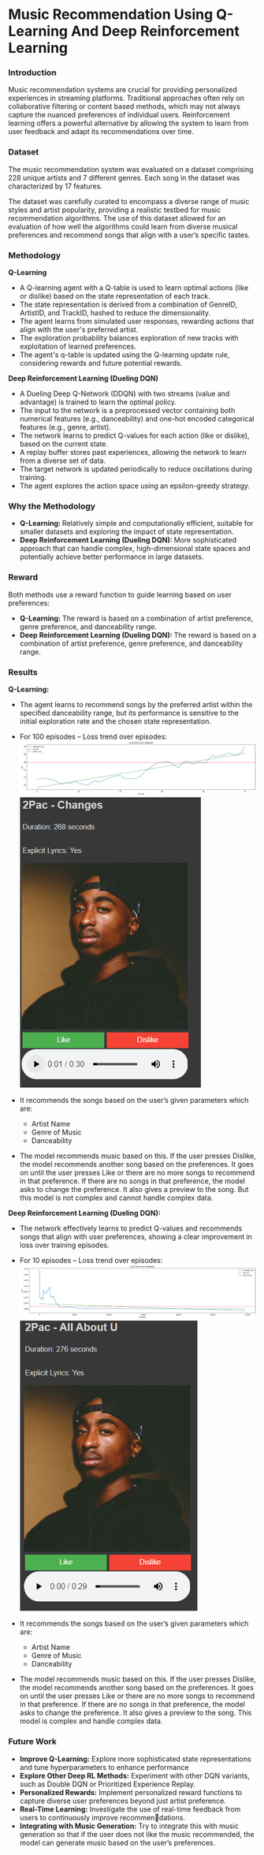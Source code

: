 # Music Recommendation Using Q-Learning And Deep Reinforcement Learning

### Introduction
Music recommendation systems are crucial for providing personalized experiences in streaming platforms. Traditional approaches often rely on collaborative filtering or content based methods, which may not always capture the nuanced preferences of individual users. Reinforcement learning offers a powerful alternative by allowing the system to learn from user feedback and adapt its recommendations over time.

### Dataset
The music recommendation system was evaluated on a dataset comprising 228 unique artists and 7 different genres. Each song in the dataset was characterized by 17 features.

The dataset was carefully curated to encompass a diverse range of music styles and artist popularity, providing a realistic testbed for music recommendation algorithms. The use of this dataset allowed for an evaluation of how well the algorithms could learn from diverse musical preferences and recommend songs that align with a user’s specific tastes.

### Methodology
<strong>Q-Learning</strong>
* A Q-learning agent with a Q-table is used to learn optimal actions (like or dislike) based on the state representation of each track.
* The state representation is derived from a combination of GenreID, ArtistID, and TrackID, hashed to reduce the dimensionality.
* The agent learns from simulated user responses, rewarding actions that align with the user's preferred artist.
* The exploration probability balances exploration of new tracks with exploitation of learned preferences.
* The agent's q-table is updated using the Q-learning update rule, considering rewards and future potential rewards.

<strong>Deep Reinforcement Learning (Dueling DQN)</strong>
* A Dueling Deep Q-Network (DDQN) with two streams (value and advantage) is trained to learn the optimal policy.
* The input to the network is a preprocessed vector containing both numerical features (e.g., danceability) and one-hot encoded categorical features (e.g., genre, artist).
* The network learns to predict Q-values for each action (like or dislike), based on the current state.
* A replay buffer stores past experiences, allowing the network to learn from a diverse set of data.
* The target network is updated periodically to reduce oscillations during training.
* The agent explores the action space using an epsilon-greedy strategy.

### Why the Methodology
* <strong>Q-Learning: </strong> Relatively simple and computationally efficient, suitable for smaller datasets and exploring the impact of state representation.
* <strong>Deep Reinforcement Learning (Dueling DQN): </strong> More sophisticated approach that can handle complex, high-dimensional state spaces and potentially achieve better performance in large datasets.

### Reward
Both methods use a reward function to guide learning based on user preferences:
* <strong>Q-Learning: </strong> The reward is based on a combination of artist preference, genre preference, and danceability range.
* <strong>Deep Reinforcement Learning (Dueling DQN): </strong> The reward is based on a combination of artist preference, genre preference, and danceability range.

### Results
<strong>Q-Learning: </strong> 
* The agent learns to recommend songs by the preferred artist within the specified danceability range, but its performance is sensitive to the initial exploration rate and the chosen state representation.
* For 100 episodes – Loss trend over episodes:
![lmao](https://github.com/Harish-Balaji-B/Music-Recommendation-Using-Q-Learning-And-Deep-Reinforcement-Learning/blob/main/Results/loss_q.png)<br>
![lmao](https://github.com/Harish-Balaji-B/Music-Recommendation-Using-Q-Learning-And-Deep-Reinforcement-Learning/blob/main/Results/q.png)<br>

* It recommends the songs based on the user’s given parameters which are:
  * Artist Name
  * Genre of Music
  * Danceability
* The model recommends music based on this. If the user presses Dislike, the model recommends another song based on the preferences. It goes on until the user presses Like or there are no more songs to recommend in that preference. If there are no songs in that preference, the model asks to change the preference. It also gives a preview to the song. But this model is not complex and cannot handle complex data.

<strong>Deep Reinforcement Learning (Dueling DQN): </strong> 
* The network effectively learns to predict Q-values and recommends songs that align with user preferences, showing a clear improvement in loss over training episodes.
* For 10 episodes – Loss trend over episodes:
![lmao](https://github.com/Harish-Balaji-B/Music-Recommendation-Using-Q-Learning-And-Deep-Reinforcement-Learning/blob/main/Results/loss_dqn.png)<br>
![lmao](https://github.com/Harish-Balaji-B/Music-Recommendation-Using-Q-Learning-And-Deep-Reinforcement-Learning/blob/main/Results/dqn.png)<br>

* It recommends the songs based on the user’s given parameters which are:
  * Artist Name
  * Genre of Music
  * Danceability
* The model recommends music based on this. If the user presses Dislike, the model recommends another song based on the preferences. It goes on until the user presses Like or there are no more songs to recommend in that preference. If there are no songs in that preference, the model asks to change the preference. It also gives a preview to the song. This model is complex and handle complex data.

### Future Work
* <strong>Improve Q-Learning:</strong> Explore more sophisticated state representations and tune hyperparameters to enhance performance
* <strong>Explore Other Deep RL Methods:</strong> Experiment with other DQN variants, such as Double DQN or Prioritized Experience Replay.
* <strong>Personalized Rewards:</strong> Implement personalized reward functions to capture diverse user preferences beyond just artist preference.
* <strong>Real-Time Learning:</strong> Investigate the use of real-time feedback from users to continuously improve recommendations.
* <strong>Integrating with Music Generation:</strong> Try to integrate this with music generation so that if the user does not like the music recommended, the model can generate music based on the user’s preferences.
